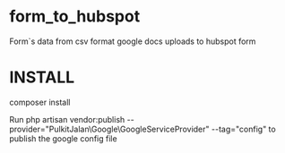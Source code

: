 # form_to_hubspot
Form`s data from csv format google docs uploads to hubspot form

# INSTALL

 composer install

Run php artisan vendor:publish --provider="PulkitJalan\Google\GoogleServiceProvider" --tag="config" to publish the google config file